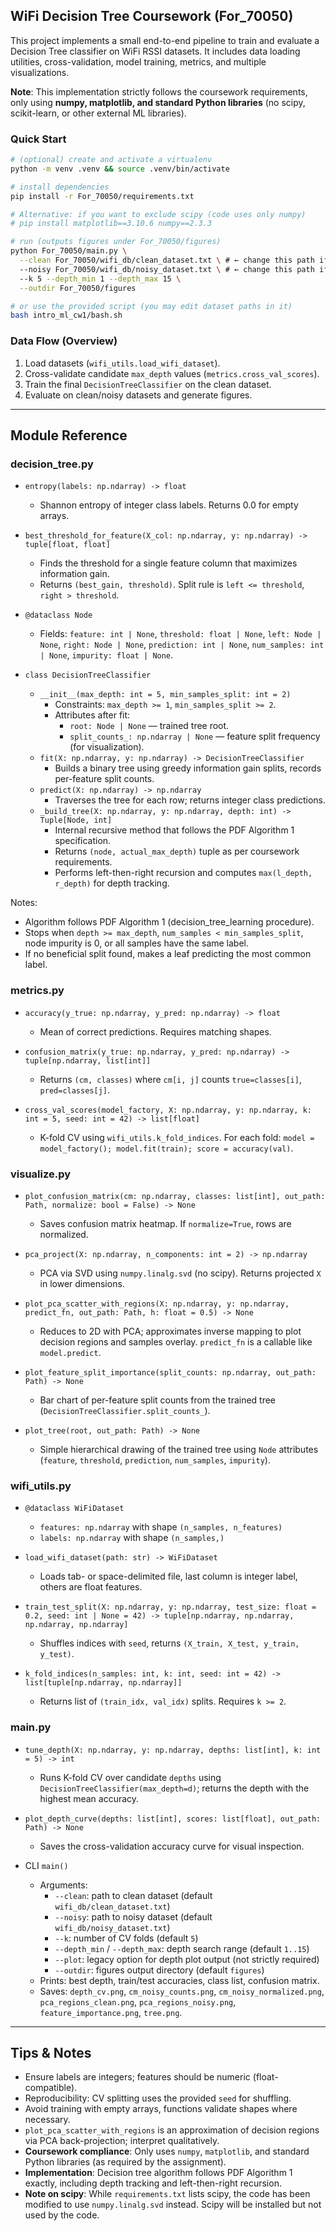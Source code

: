 ## WiFi Decision Tree Coursework (For_70050)

This project implements a small end-to-end pipeline to train and evaluate a Decision Tree classifier on WiFi RSSI datasets. It includes data loading utilities, cross-validation, model training, metrics, and multiple visualizations.

**Note**: This implementation strictly follows the coursework requirements, only using **numpy, matplotlib, and standard Python libraries** (no scipy, scikit-learn, or other external ML libraries).

### Quick Start

```bash
# (optional) create and activate a virtualenv
python -m venv .venv && source .venv/bin/activate

# install dependencies
pip install -r For_70050/requirements.txt

# Alternative: if you want to exclude scipy (code uses only numpy)
# pip install matplotlib==3.10.6 numpy==2.3.3

# run (outputs figures under For_70050/figures)
python For_70050/main.py \
  --clean For_70050/wifi_db/clean_dataset.txt \ # ← change this path if needed
  --noisy For_70050/wifi_db/noisy_dataset.txt \ # ← change this path if needed
  --k 5 --depth_min 1 --depth_max 15 \
  --outdir For_70050/figures

# or use the provided script (you may edit dataset paths in it)
bash intro_ml_cw1/bash.sh 
```

### Data Flow (Overview)
1. Load datasets (`wifi_utils.load_wifi_dataset`).
2. Cross-validate candidate `max_depth` values (`metrics.cross_val_scores`).
3. Train the final `DecisionTreeClassifier` on the clean dataset.
4. Evaluate on clean/noisy datasets and generate figures.

---

## Module Reference

### decision_tree.py

- `entropy(labels: np.ndarray) -> float`
  - Shannon entropy of integer class labels. Returns 0.0 for empty arrays.

- `best_threshold_for_feature(X_col: np.ndarray, y: np.ndarray) -> tuple[float, float]`
  - Finds the threshold for a single feature column that maximizes information gain.
  - Returns `(best_gain, threshold)`. Split rule is `left <= threshold`, `right > threshold`.

- `@dataclass Node`
  - Fields: `feature: int | None`, `threshold: float | None`, `left: Node | None`, `right: Node | None`, `prediction: int | None`, `num_samples: int | None`, `impurity: float | None`.

- `class DecisionTreeClassifier`
  - `__init__(max_depth: int = 5, min_samples_split: int = 2)`
    - Constraints: `max_depth >= 1`, `min_samples_split >= 2`.
    - Attributes after fit:
      - `root: Node | None` — trained tree root.
      - `split_counts_: np.ndarray | None` — feature split frequency (for visualization).
  - `fit(X: np.ndarray, y: np.ndarray) -> DecisionTreeClassifier`
    - Builds a binary tree using greedy information gain splits, records per-feature split counts.
  - `predict(X: np.ndarray) -> np.ndarray`
    - Traverses the tree for each row; returns integer class predictions.
  - `_build_tree(X: np.ndarray, y: np.ndarray, depth: int) -> Tuple[Node, int]`
    - Internal recursive method that follows the PDF Algorithm 1 specification.
    - Returns `(node, actual_max_depth)` tuple as per coursework requirements.
    - Performs left-then-right recursion and computes `max(l_depth, r_depth)` for depth tracking.

Notes:
- Algorithm follows PDF Algorithm 1 (decision_tree_learning procedure).
- Stops when `depth >= max_depth`, `num_samples < min_samples_split`, node impurity is 0, or all samples have the same label.
- If no beneficial split found, makes a leaf predicting the most common label.

### metrics.py

- `accuracy(y_true: np.ndarray, y_pred: np.ndarray) -> float`
  - Mean of correct predictions. Requires matching shapes.

- `confusion_matrix(y_true: np.ndarray, y_pred: np.ndarray) -> tuple[np.ndarray, list[int]]`
  - Returns `(cm, classes)` where `cm[i, j]` counts `true=classes[i]`, `pred=classes[j]`.

- `cross_val_scores(model_factory, X: np.ndarray, y: np.ndarray, k: int = 5, seed: int = 42) -> list[float]`
  - K-fold CV using `wifi_utils.k_fold_indices`. For each fold: `model = model_factory(); model.fit(train); score = accuracy(val)`.

### visualize.py

- `plot_confusion_matrix(cm: np.ndarray, classes: list[int], out_path: Path, normalize: bool = False) -> None`
  - Saves confusion matrix heatmap. If `normalize=True`, rows are normalized.

- `pca_project(X: np.ndarray, n_components: int = 2) -> np.ndarray`
  - PCA via SVD using `numpy.linalg.svd` (no scipy). Returns projected `X` in lower dimensions.

- `plot_pca_scatter_with_regions(X: np.ndarray, y: np.ndarray, predict_fn, out_path: Path, h: float = 0.5) -> None`
  - Reduces to 2D with PCA; approximates inverse mapping to plot decision regions and samples overlay. `predict_fn` is a callable like `model.predict`.

- `plot_feature_split_importance(split_counts: np.ndarray, out_path: Path) -> None`
  - Bar chart of per-feature split counts from the trained tree (`DecisionTreeClassifier.split_counts_`).

- `plot_tree(root, out_path: Path) -> None`
  - Simple hierarchical drawing of the trained tree using `Node` attributes (`feature`, `threshold`, `prediction`, `num_samples`, `impurity`).

### wifi_utils.py

- `@dataclass WiFiDataset`
  - `features: np.ndarray` with shape `(n_samples, n_features)`
  - `labels: np.ndarray` with shape `(n_samples,)`

- `load_wifi_dataset(path: str) -> WiFiDataset`
  - Loads tab- or space-delimited file, last column is integer label, others are float features.

- `train_test_split(X: np.ndarray, y: np.ndarray, test_size: float = 0.2, seed: int | None = 42) -> tuple[np.ndarray, np.ndarray, np.ndarray, np.ndarray]`
  - Shuffles indices with `seed`, returns `(X_train, X_test, y_train, y_test)`.

- `k_fold_indices(n_samples: int, k: int, seed: int = 42) -> list[tuple[np.ndarray, np.ndarray]]`
  - Returns list of `(train_idx, val_idx)` splits. Requires `k >= 2`.

### main.py

- `tune_depth(X: np.ndarray, y: np.ndarray, depths: list[int], k: int = 5) -> int`
  - Runs K-fold CV over candidate `depths` using `DecisionTreeClassifier(max_depth=d)`; returns the depth with the highest mean accuracy.

- `plot_depth_curve(depths: list[int], scores: list[float], out_path: Path) -> None`
  - Saves the cross-validation accuracy curve for visual inspection.

- CLI `main()`
  - Arguments:
    - `--clean`: path to clean dataset (default `wifi_db/clean_dataset.txt`)
    - `--noisy`: path to noisy dataset (default `wifi_db/noisy_dataset.txt`)
    - `--k`: number of CV folds (default `5`)
    - `--depth_min` / `--depth_max`: depth search range (default `1..15`)
    - `--plot`: legacy option for depth plot output (not strictly required)
    - `--outdir`: figures output directory (default `figures`)
  - Prints: best depth, train/test accuracies, class list, confusion matrix.
  - Saves: `depth_cv.png`, `cm_noisy_counts.png`, `cm_noisy_normalized.png`, `pca_regions_clean.png`, `pca_regions_noisy.png`, `feature_importance.png`, `tree.png`.

---

## Tips & Notes
- Ensure labels are integers; features should be numeric (float-compatible).
- Reproducibility: CV splitting uses the provided `seed` for shuffling.
- Avoid training with empty arrays, functions validate shapes where necessary.
- `plot_pca_scatter_with_regions` is an approximation of decision regions via PCA back-projection; interpret qualitatively.
- **Coursework compliance**: Only uses `numpy`, `matplotlib`, and standard Python libraries (as required by the assignment).
- **Implementation**: Decision tree algorithm follows PDF Algorithm 1 exactly, including depth tracking and left-then-right recursion.
- **Note on scipy**: While `requirements.txt` lists scipy, the code has been modified to use `numpy.linalg.svd` instead. Scipy will be installed but not used by the code.


